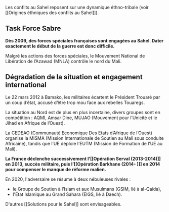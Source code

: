 Les conflits au Sahel reposent sur une dynamique éthno-tribale (voir [[Origines éthniques des conflits au Sahel]]).

## Task Force Sabre

**Dès 2009, des forces spéciales françaises sont engagées au Sahel. Dater exactement le début de la guerre est donc difficile.**

Malgré les actions des forces spéciales, le Mouvement National de Libération de l’Azawad (MNLA) contrôle le nord du Mali.

## Dégradation de la situation et engagement international

Le 22 mars 2012 à Bamako, les militaires écartent le Président Trouaré par un coup d’état, accusé d’être trop mou face aux rebelles Touaregs.

La situation au Nord est de plus en plus incertaine, divers groupes sont en compétition : AQMI, Amsar Dine, MUJAO (Mouvement pour l’Unicité et le Jihad en Afrique de l’Ouest). 

La CEDEAO (Communauté Economique Des Etats d’Afrique de l’Ouest) organise la MISMA (Mission Internationale de Soutien au Mali sous conduite Africaine), tandis que l’UE déploie l’EUTM (Mission de Formation de l’UE au Mali).

**La France déclenche successivement l’[[Opération Serval (2013-2014)]] en 2013, succès militaire, puis l’[[Opération Barkhane (2014- )]] en 2014 pour compenser le manque de réforme malien.**

En 2020, l'adversaire se résume à deux nébuleuses rivales :

- le Groupe de Soutien à l’Islam et aux Musulmans (GSIM, lié à al-Qaida),
- l'État Islamique au Grand Sahara (EIGS, lié à Daech).

D'autres [[Solutions pour le Sahel]] sont envisageables.